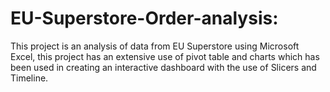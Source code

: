 # EU-Superstore-Order-analysis: 

This project is an analysis of data from EU Superstore using Microsoft Excel, this project has an extensive use of pivot table and charts which has been used in creating an interactive dashboard with the use of Slicers and Timeline.
